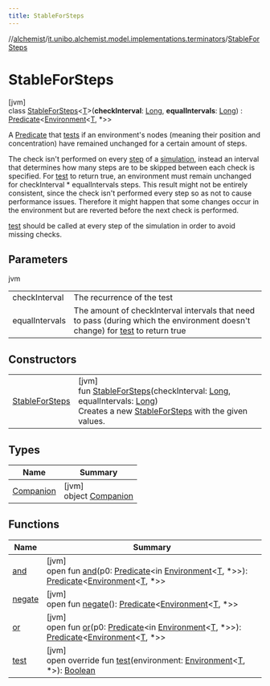 ```yaml
---
title: StableForSteps
---
```

//[alchemist](../../../index.html)/[it.unibo.alchemist.model.implementations.terminators](../index.html)/[StableForSteps](index.html)



# StableForSteps



[jvm]\
class [StableForSteps](index.html)<[T](index.html)>(**checkInterval**: [Long](https://kotlinlang.org/api/latest/jvm/stdlib/kotlin/-long/index.html), **equalIntervals**: [Long](https://kotlinlang.org/api/latest/jvm/stdlib/kotlin/-long/index.html)) : [Predicate](https://docs.oracle.com/javase/8/docs/api/java/util/function/Predicate.html)<[Environment](../../it.unibo.alchemist.model.interfaces/-environment/index.html)<[T](index.html), *>> 

A [Predicate](https://docs.oracle.com/javase/8/docs/api/java/util/function/Predicate.html) that [tests](test.html) if an environment's nodes (meaning their position and concentration) have remained unchanged for a certain amount of steps.



The check isn't performed on every [step](../../it.unibo.alchemist.core.interfaces/-simulation/get-step.html) of a [simulation](../../it.unibo.alchemist.core.interfaces/-simulation/index.html), instead an interval that determines how many steps are to be skipped between each check is specified. For [test](test.html) to return true, an environment must remain unchanged for checkInterval * equalIntervals steps. This result might not be entirely consistent, since the check isn't performed every step so as not to cause performance issues. Therefore it might happen that some changes occur in the environment but are reverted before the next check is performed.



[test](test.html) should be called at every step of the simulation in order to avoid missing checks.



## Parameters


jvm

| | |
|---|---|
| checkInterval | The recurrence of the test |
| equalIntervals | The amount of checkInterval intervals that need to pass (during which the environment doesn't change) for [test](test.html) to return true |



## Constructors


| | |
|---|---|
| [StableForSteps](-stable-for-steps.html) | [jvm]<br>fun [StableForSteps](-stable-for-steps.html)(checkInterval: [Long](https://kotlinlang.org/api/latest/jvm/stdlib/kotlin/-long/index.html), equalIntervals: [Long](https://kotlinlang.org/api/latest/jvm/stdlib/kotlin/-long/index.html))<br>Creates a new [StableForSteps](index.html) with the given values. |


## Types


| Name | Summary |
|---|---|
| [Companion](-companion/index.html) | [jvm]<br>object [Companion](-companion/index.html) |


## Functions


| Name | Summary |
|---|---|
| [and](index.html#2145138100%2FFunctions%2F-134779887) | [jvm]<br>open fun [and](index.html#2145138100%2FFunctions%2F-134779887)(p0: [Predicate](https://docs.oracle.com/javase/8/docs/api/java/util/function/Predicate.html)<in [Environment](../../it.unibo.alchemist.model.interfaces/-environment/index.html)<[T](index.html), *>>): [Predicate](https://docs.oracle.com/javase/8/docs/api/java/util/function/Predicate.html)<[Environment](../../it.unibo.alchemist.model.interfaces/-environment/index.html)<[T](index.html), *>> |
| [negate](index.html#600125100%2FFunctions%2F-134779887) | [jvm]<br>open fun [negate](index.html#600125100%2FFunctions%2F-134779887)(): [Predicate](https://docs.oracle.com/javase/8/docs/api/java/util/function/Predicate.html)<[Environment](../../it.unibo.alchemist.model.interfaces/-environment/index.html)<[T](index.html), *>> |
| [or](index.html#-290347670%2FFunctions%2F-134779887) | [jvm]<br>open fun [or](index.html#-290347670%2FFunctions%2F-134779887)(p0: [Predicate](https://docs.oracle.com/javase/8/docs/api/java/util/function/Predicate.html)<in [Environment](../../it.unibo.alchemist.model.interfaces/-environment/index.html)<[T](index.html), *>>): [Predicate](https://docs.oracle.com/javase/8/docs/api/java/util/function/Predicate.html)<[Environment](../../it.unibo.alchemist.model.interfaces/-environment/index.html)<[T](index.html), *>> |
| [test](test.html) | [jvm]<br>open override fun [test](test.html)(environment: [Environment](../../it.unibo.alchemist.model.interfaces/-environment/index.html)<[T](index.html), *>): [Boolean](https://kotlinlang.org/api/latest/jvm/stdlib/kotlin/-boolean/index.html) |

